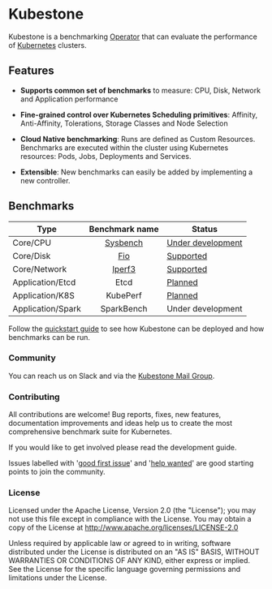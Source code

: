 # Kubestone
Kubestone is a benchmarking [Operator](https://kubernetes.io/docs/concepts/extend-kubernetes/operator/) that can evaluate the performance of [Kubernetes](https://kubernetes.io) clusters. 



## Features

- **Supports common set of benchmarks** to measure:
  CPU, Disk, Network and Application performance

- **Fine-grained control over Kubernetes Scheduling primitives**:
  Affinity, Anti-Affinity, Tolerations, Storage Classes and Node Selection  

- **Cloud Native benchmarking**: 
  Runs are defined as Custom Resources. Benchmarks are executed within the cluster using Kubernetes resources: Pods, Jobs, Deployments and Services.

- **Extensible**: 
  New benchmarks can easily be added by implementing a new controller. 



## Benchmarks

| Type              |           Benchmark name           | Status                                                       |
| ----------------- | :--------------------------------: | ------------------------------------------------------------ |
| Core/CPU          | [Sysbench](benchmarks/sysbench.md) | [Under development](https://github.com/xridge/kubestone/pull/71) |
| Core/Disk         |      [Fio](benchmarks/fio.md)      | [Supported](https://github.com/xridge/kubestone/blob/master/config/samples/fio/base/fio_cr.yaml) |
| Core/Network      |   [Iperf3](benchmarks/iperf3.md)   | [Supported](https://github.com/xridge/kubestone/blob/master/config/samples/perf_v1alpha1_iperf3.yaml) |
| Application/Etcd  |                Etcd                | [Planned](https://github.com/xridge/kubestone/issues/15)     |
| Application/K8S   |              KubePerf              | [Planned](https://github.com/xridge/kubestone/issues/14)     |
| Application/Spark |             SparkBench             | Under development                                            |



Follow the [quickstart guide](quickstart.md) to see how Kubestone can be deployed and how benchmarks can be run.



### Community

You can reach us on Slack and via the [Kubestone Mail Group](https://groups.google.com/forum/#!forum/kubestone). 



### Contributing

All contributions are welcome! Bug reports, fixes, new features, documentation improvements and ideas help us to create the most comprehensive benchmark suite for Kubernetes. 

If you would like to get involved please read the development guide. 

Issues labelled with '[good first issue](https://github.com/xridge/kubestone/labels/good%20first%20issue)' and '[help wanted](https://github.com/xridge/kubestone/labels/help%20wanted)' are good starting points to join the community.



### License

Licensed under the Apache License, Version 2.0 (the "License"); you may not use this file except in compliance with the License. You may obtain a copy of the License at 
http://www.apache.org/licenses/LICENSE-2.0

Unless required by applicable law or agreed to in writing, software distributed under the License is distributed on an "AS IS" BASIS, WITHOUT WARRANTIES OR CONDITIONS OF ANY KIND, either express or implied. See the License for the specific language governing permissions and limitations under the License.